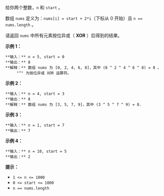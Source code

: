给你两个整数，`n` 和 `start` 。

数组 `nums` 定义为：`nums[i] = start + 2*i`（下标从 0 开始）且 `n == nums.length` 。

请返回 `nums` 中所有元素按位异或（ **XOR** ）后得到的结果。



**示例 1：**

    
    
    **输入：** n = 5, start = 0
    **输出：** 8
    **解释：** 数组 nums 为 [0, 2, 4, 6, 8]，其中 (0 ^ 2 ^ 4 ^ 6 ^ 8) = 8 。
         "^" 为按位异或 XOR 运算符。
    

**示例 2：**

    
    
    **输入：** n = 4, start = 3
    **输出：** 8
    **解释：** 数组 nums 为 [3, 5, 7, 9]，其中 (3 ^ 5 ^ 7 ^ 9) = 8.

**示例 3：**

    
    
    **输入：** n = 1, start = 7
    **输出：** 7
    

**示例 4：**

    
    
    **输入：** n = 10, start = 5
    **输出：** 2
    



**提示：**

  * `1 <= n <= 1000`
  * `0 <= start <= 1000`
  * `n == nums.length`

